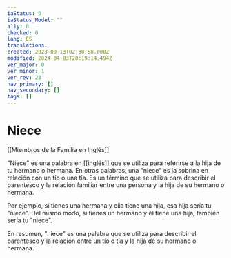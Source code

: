 ```yaml
---
iaStatus: 0
iaStatus_Model: ""
a11y: 0
checked: 0
lang: ES
translations: 
created: 2023-09-13T02:30:58.000Z
modified: 2024-04-03T20:19:14.494Z
ver_major: 0
ver_minor: 1
ver_rev: 23
nav_primary: []
nav_secondary: []
tags: []
---
```

# Niece

[[Miembros de la Familia en Inglés]]

"Niece" es una palabra en [[inglés]] que se utiliza para referirse a la hija de tu hermano o hermana. En otras palabras, una "niece" es la sobrina en relación con un tío o una tía. Es un término que se utiliza para describir el parentesco y la relación familiar entre una persona y la hija de su hermano o hermana.

Por ejemplo, si tienes una hermana y ella tiene una hija, esa hija sería tu "niece". Del mismo modo, si tienes un hermano y él tiene una hija, también sería tu "niece".

En resumen, "niece" es una palabra que se utiliza para describir el parentesco y la relación entre un tío o tía y la hija de su hermano o hermana.